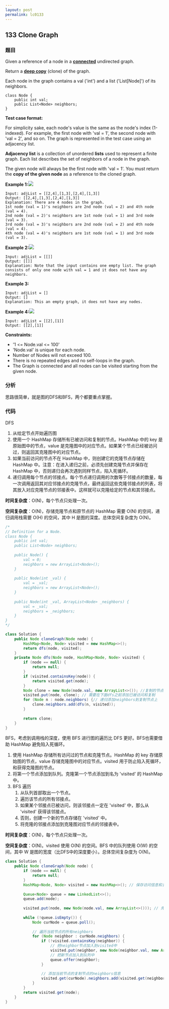 ```yaml
---
layout: post
permalink: lc0133
---
```


## 133 Clone Graph

### 题目

Given a reference of a node in a [**connected**](https://en.wikipedia.org/wiki/Connectivity_%28graph_theory%29#Connected_graph) undirected graph.

Return a [**deep copy**](https://en.wikipedia.org/wiki/Object_copying#Deep_copy) \(clone\) of the graph.

Each node in the graph contains a val \('int'\) and a list \('List[Node]'\) of its neighbors.

```text
class Node {
    public int val;
    public List<Node> neighbors;
}
```

**Test case format:**

For simplicity sake, each node's value is the same as the node's index \(1-indexed\). For example, the first node with 'val = 1', the second node with 'val = 2', and so on. The graph is represented in the test case using an adjacency list.

**Adjacency list** is a collection of unordered **lists** used to represent a finite graph. Each list describes the set of neighbors of a node in the graph.

The given node will always be the first node with 'val = 1'. You must return the **copy of the given node** as a reference to the cloned graph.

**Example 1:**![](https://assets.leetcode.com/uploads/2019/11/04/133_clone_graph_question.png)

```text
Input: adjList = [[2,4],[1,3],[2,4],[1,3]]
Output: [[2,4],[1,3],[2,4],[1,3]]
Explanation: There are 4 nodes in the graph.
1st node (val = 1)'s neighbors are 2nd node (val = 2) and 4th node (val = 4).
2nd node (val = 2)'s neighbors are 1st node (val = 1) and 3rd node (val = 3).
3rd node (val = 3)'s neighbors are 2nd node (val = 2) and 4th node (val = 4).
4th node (val = 4)'s neighbors are 1st node (val = 1) and 3rd node (val = 3).
```

**Example 2:**![](https://assets.leetcode.com/uploads/2020/01/07/graph.png)

```text
Input: adjList = [[]]
Output: [[]]
Explanation: Note that the input contains one empty list. The graph consists of only one node with val = 1 and it does not have any neighbors.
```

**Example 3:**

```text
Input: adjList = []
Output: []
Explanation: This an empty graph, it does not have any nodes.
```

**Example 4:**![](https://assets.leetcode.com/uploads/2020/01/07/graph-1.png)

```text
Input: adjList = [[2],[1]]
Output: [[2],[1]]
```

**Constraints:**

* '1 <= Node.val <= 100'
* 'Node.val' is unique for each node.
* Number of Nodes will not exceed 100.
* There is no repeated edges and no self-loops in the graph.
* The Graph is connected and all nodes can be visited starting from the given node.

### 分析

思路很简单，就是图的DFS和BFS，两个都要重点掌握。

### 代码

DFS

1. 从给定节点开始遍历图
2. 使用一个 HashMap 存储所有已被访问和复制的节点。HashMap 中的 key 是原始图中的节点，value 是克隆图中的对应节点。如果某个节点已经被访问过，则返回其克隆图中的对应节点。
3. 如果当前访问的节点不在 HashMap 中，则创建它的克隆节点存储在 HashMap 中。注意：在进入递归之前，必须先创建克隆节点并保存在 HashMap 中，否则递归会再次遇到同样节点，陷入死循环。
4. 递归调用每个节点的邻接点。每个节点递归调用的次数等于邻接点的数量，每一次调用返回其对应邻接点的克隆节点，最终返回这些克隆邻接点的列表，将其放入对应克隆节点的邻接表中。这样就可以克隆给定的节点和其邻接点。

**时间复杂度**：O\(N\)，每个节点只处理一次。

**空间复杂度**：O\(N\)，存储克隆节点和原节点的 HashMap 需要 O\(N\) 的空间，递归调用栈需要 O\(H\) 的空间，其中 H 是图的深度。总体空间复杂度为 O\(N\)。

```java
/*
// Definition for a Node.
class Node {
    public int val;
    public List<Node> neighbors;
    
    public Node() {
        val = 0;
        neighbors = new ArrayList<Node>();
    }
    
    public Node(int _val) {
        val = _val;
        neighbors = new ArrayList<Node>();
    }
    
    public Node(int _val, ArrayList<Node> _neighbors) {
        val = _val;
        neighbors = _neighbors;
    }
}
*/

class Solution {
    public Node cloneGraph(Node node) {
        HashMap<Node, Node> visited = new HashMap<>();
        return dfs(node, visited);
    }
    private Node dfs(Node node, HashMap<Node, Node> visited) {
        if (node == null) {
            return null;
        }
        if (visited.containsKey(node)) {
            return visited.get(node);
        }
        Node clone = new Node(node.val, new ArrayList<>()); //复制的节点和其neighbors
        visited.put(node, clone); // 需要在下面dfs之前添加已被访问和复制
        for (Node n : node.neighbors) {// 递归添加neighbors到复制节点上
            clone.neighbors.add(dfs(n, visited));
        }
        
        return clone;
    }
}
```

BFS，考虑到调用栈的深度，使用 BFS 进行图的遍历比 DFS 更好。BFS也需要借助 HashMap 避免陷入死循环。

1. 使用 HashMap 存储所有访问过的节点和克隆节点。HashMap 的 key 存储原始图的节点，value 存储克隆图中的对应节点。visited 用于防止陷入死循环，和获得克隆图的节点。
2.  将第一个节点添加到队列。克隆第一个节点添加到名为 'visited' 的 HashMap 中。
3. BFS 遍历
   1. 从队列首部取出一个节点。
   2. 遍历该节点的所有邻接点。
   3.  如果某个邻接点已被访问，则该邻接点一定在 'visited' 中，那么从 'visited' 获得该邻接点。
   4.  否则，创建一个新的节点存储在 'visited' 中。
   5. 将克隆的邻接点添加到克隆图对应节点的邻接表中。

**时间复杂度**：O\(N\)，每个节点只处理一次。

**空间复杂度**：O\(N\)。visited 使用 O\(N\) 的空间。BFS 中的队列使用 O\(W\) 的空间，其中 W 是图的宽度（比DFS中的深度要小）。总体空间复杂度为 O\(N\)。

```java
class Solution {
    public Node cloneGraph(Node node) {
        if (node == null) {
            return null;
        }
        HashMap<Node, Node> visited = new HashMap<>(); // 保存访问信息和复制信息
        
        Queue<Node> queue = new LinkedList<>();
        queue.add(node);
        
        visited.put(node, new Node(node.val, new ArrayList<>())); // 先把第一个node标记访问和复制
        
        while (!queue.isEmpty()) {
            Node curNode = queue.poll();
            
            // 遍历当前节点的所有neighbors
            for (Node neighbor : curNode.neighbors) {
                if (!visited.containsKey(neighbor)) {
                    // 把neighbor节点加入到visited中
                    visited.put(neighbor, new Node(neighbor.val, new ArrayList<>()));
                    // 把新节点加入到队列中
                    queue.offer(neighbor);
                }
                
                // 添加当前节点的复制节点的neighbors信息
                visited.get(curNode).neighbors.add(visited.get(neighbor));
            }
        }
        return visited.get(node);
    }
}
```
